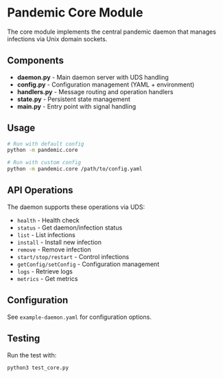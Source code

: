 # Pandemic Core Module

The core module implements the central pandemic daemon that manages infections via Unix domain sockets.

## Components

- **daemon.py** - Main daemon server with UDS handling
- **config.py** - Configuration management (YAML + environment)
- **handlers.py** - Message routing and operation handlers
- **state.py** - Persistent state management
- **__main__.py** - Entry point with signal handling

## Usage

```bash
# Run with default config
python -m pandemic.core

# Run with custom config
python -m pandemic.core /path/to/config.yaml
```

## API Operations

The daemon supports these operations via UDS:

- `health` - Health check
- `status` - Get daemon/infection status
- `list` - List infections
- `install` - Install new infection
- `remove` - Remove infection
- `start/stop/restart` - Control infections
- `getConfig/setConfig` - Configuration management
- `logs` - Retrieve logs
- `metrics` - Get metrics

## Configuration

See `example-daemon.yaml` for configuration options.

## Testing

Run the test with:
```bash
python3 test_core.py
```